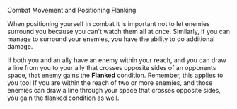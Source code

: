Combat
Movement and Positioning
Flanking

When positioning yourself in combat it is important not to let enemies surround you because you can't watch them all at once. Similarly, if you can manage to surround your enemies, you have the ability to do additional damage.

If both you and an ally have an enemy within your reach, and you can draw a line from you to your ally that crosses opposite sides of an opponents space, that enemy gains the **Flanked** condition. Remember, this applies to you too! If you are within the reach of two or more enemies, and those enemies can draw a line through your space that crosses opposite sides, you gain the flanked condition as well.